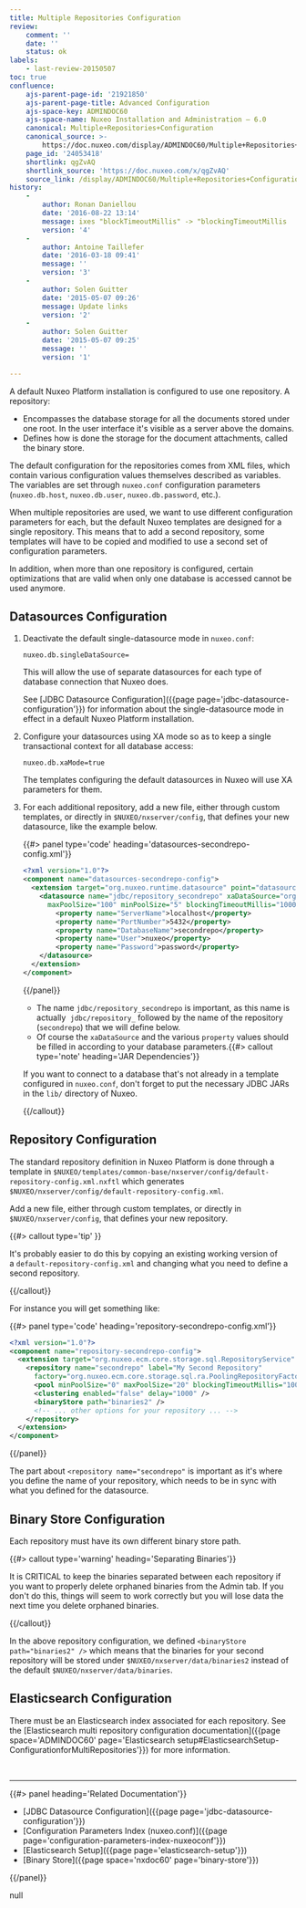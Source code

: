 ```yaml
---
title: Multiple Repositories Configuration
review:
    comment: ''
    date: ''
    status: ok
labels:
    - last-review-20150507
toc: true
confluence:
    ajs-parent-page-id: '21921850'
    ajs-parent-page-title: Advanced Configuration
    ajs-space-key: ADMINDOC60
    ajs-space-name: Nuxeo Installation and Administration — 6.0
    canonical: Multiple+Repositories+Configuration
    canonical_source: >-
        https://doc.nuxeo.com/display/ADMINDOC60/Multiple+Repositories+Configuration
    page_id: '24053418'
    shortlink: qgZvAQ
    shortlink_source: 'https://doc.nuxeo.com/x/qgZvAQ'
    source_link: /display/ADMINDOC60/Multiple+Repositories+Configuration
history:
    - 
        author: Ronan Daniellou
        date: '2016-08-22 13:14'
        message: ixes "blockTimeoutMillis" -> "blockingTimeoutMillis
        version: '4'
    - 
        author: Antoine Taillefer
        date: '2016-03-18 09:41'
        message: ''
        version: '3'
    - 
        author: Solen Guitter
        date: '2015-05-07 09:26'
        message: Update links
        version: '2'
    - 
        author: Solen Guitter
        date: '2015-05-07 09:25'
        message: ''
        version: '1'

---
```

A default Nuxeo Platform installation is configured to use one repository. A repository:

*   Encompasses the database storage for all the documents stored under one root. In the user interface it's visible as a server above the domains.
*   Defines how is done the storage for the document attachments, called the binary store.

The default configuration for the repositories comes from XML files, which contain various configuration values themselves described as variables. The variables are set through `nuxeo.conf` configuration parameters (`nuxeo.db.host`,&nbsp;`nuxeo.db.user`,&nbsp;`nuxeo.db.password`, etc.).

When multiple repositories are used, we want to use different configuration parameters for each, but the default Nuxeo templates are designed for a single repository. This means that to add a second repository, some templates will have to be copied and modified to use a second set of configuration parameters.

In addition, when more than one repository is configured, certain optimizations that are valid when only one database is accessed cannot be used anymore.

## Datasources Configuration

1.  Deactivate the default single-datasource mode in `nuxeo.conf`:

    ```
    nuxeo.db.singleDataSource=
    ```

    This will allow the use of separate datasources for each type of database connection that Nuxeo does.

    See [JDBC Datasource Configuration]({{page page='jdbc-datasource-configuration'}}) for information about the single-datasource mode in effect in a default Nuxeo Platform installation.

2.  Configure your datasources using XA mode so as to keep a single transactional context for all database access:

    ```
    nuxeo.db.xaMode=true
    ```

    The templates configuring the default datasources in Nuxeo will use XA parameters for them.

3.  For each additional repository, add a new file, either through custom templates, or directly in `$NUXEO/nxserver/config`, that defines your new datasource, like the example below.

    {{#> panel type='code' heading='datasources-secondrepo-config.xml'}}

    ```xml
    <?xml version="1.0"?>
    <component name="datasources-secondrepo-config">
      <extension target="org.nuxeo.runtime.datasource" point="datasources">
        <datasource name="jdbc/repository_secondrepo" xaDataSource="org.postgresql.xa.PGXADataSource"
          maxPoolSize="100" minPoolSize="5" blockingTimeoutMillis="10000">
            <property name="ServerName">localhost</property>
            <property name="PortNumber">5432</property>
            <property name="DatabaseName">secondrepo</property>
            <property name="User">nuxeo</property>
            <property name="Password">password</property>
        </datasource>
      </extension>
    </component>
    ```

    {{/panel}}
    *   The name&nbsp;`jdbc/repository_secondrepo` is important, as this name is actually &nbsp;`jdbc/repository_` followed by the name of the repository (`secondrepo`) that we will define below.
    *   Of course the `xaDataSource`&nbsp;and the various `property` values should be filled in according to your database parameters.{{#> callout type='note' heading='JAR Dependencies'}}

    If you want to connect to a database that's not already in a template configured in `nuxeo.conf`, don't forget to put the necessary JDBC JARs in the `lib/` directory of Nuxeo.

    {{/callout}}

## Repository Configuration

The standard repository definition in Nuxeo Platform is done through a template in `$NUXEO/templates/common-base/nxserver/config/default-repository-config.xml.nxftl`&nbsp;which generates `$NUXEO/nxserver/config/default-repository-config.xml`.

Add a new file, either through custom templates, or directly in `$NUXEO/nxserver/config`, that defines your new repository.

{{#> callout type='tip' }}

It's probably easier to do this by copying an existing working version of a&nbsp;`default-repository-config.xml` and changing what you need to define a second repository.

{{/callout}}

For instance you will get something like:

{{#> panel type='code' heading='repository-secondrepo-config.xml'}}

```xml
<?xml version="1.0"?>
<component name="repository-secondrepo-config">
  <extension target="org.nuxeo.ecm.core.storage.sql.RepositoryService" point="repository">
    <repository name="secondrepo" label="My Second Repository"
      factory="org.nuxeo.ecm.core.storage.sql.ra.PoolingRepositoryFactory">
      <pool minPoolSize="0" maxPoolSize="20" blockingTimeoutMillis="100" idleTimeoutMinutes="10" />
      <clustering enabled="false" delay="1000" />
      <binaryStore path="binaries2" />
      <!-- ... other options for your repository ... -->
    </repository>
  </extension>
</component>
```

{{/panel}}

The part about&nbsp;`<repository name="secondrepo"`&nbsp;is important as it's where you define the name of your repository, which needs to be in sync with what you defined for the datasource.&nbsp;

## Binary Store Configuration

Each repository must have its own different binary store path.

{{#> callout type='warning' heading='Separating Binaries'}}

It is CRITICAL to keep the binaries separated between each repository if you want to properly delete orphaned binaries from the Admin tab. If you don't do this, things will seem to work correctly but you will lose data the next time you delete orphaned binaries.

{{/callout}}

In the above repository configuration, we defined&nbsp;`<binaryStore path="binaries2" />` which means that the binaries for your second repository will be stored under `$NUXEO/nxserver/data/binaries2` instead of the default `$NUXEO/nxserver/data/binaries`.

## Elasticsearch Configuration

There must be an Elasticsearch index associated for each repository. See the [Elasticsearch multi repository configuration documentation]({{page space='ADMINDOC60' page='Elasticsearch setup#ElasticsearchSetup-ConfigurationforMultiRepositories'}}) for more information.

&nbsp;

* * *

<div class="row" data-equalizer data-equalize-on="medium"><div class="column medium-6">{{#> panel heading='Related Documentation'}}

*   [JDBC Datasource Configuration]({{page page='jdbc-datasource-configuration'}})
*   [Configuration Parameters Index (nuxeo.conf)]({{page page='configuration-parameters-index-nuxeoconf'}})
*   [Elasticsearch Setup]({{page page='elasticsearch-setup'}})
*   [Binary Store]({{page space='nxdoc60' page='binary-store'}})

{{/panel}}</div><div class="column medium-6">null</div></div>